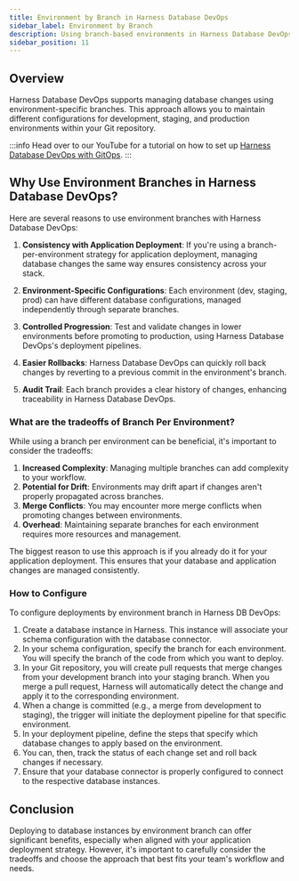 ```yaml
---
title: Environment by Branch in Harness Database DevOps
sidebar_label: Environment by Branch
description: Using branch-based environments in Harness Database DevOps
sidebar_position: 11
---
```


## Overview

Harness Database DevOps supports managing database changes using environment-specific branches. This approach allows you to maintain different configurations for development, staging, and production environments within your Git repository.

:::info
Head over to our YouTube for a tutorial on how to set up [Harness Database DevOps with GitOps](https://youtu.be/5JbTEx2ekWo?si=GFx9uRG0x9o3bIvt). 
:::

## Why Use Environment Branches in Harness Database DevOps?

Here are several reasons to use environment branches with Harness Database DevOps:

1. **Consistency with Application Deployment**: If you're using a branch-per-environment strategy for application deployment, managing database changes the same way ensures consistency across your stack.

2. **Environment-Specific Configurations**: Each environment (dev, staging, prod) can have different database configurations, managed independently through separate branches.

3. **Controlled Progression**: Test and validate changes in lower environments before promoting to production, using Harness Database DevOps's deployment pipelines.

4. **Easier Rollbacks**: Harness Database DevOps can quickly roll back changes by reverting to a previous commit in the environment's branch.

5. **Audit Trail**: Each branch provides a clear history of changes, enhancing traceability in Harness Database DevOps.

### What are the tradeoffs of Branch Per Environment?

While using a branch per environment can be beneficial, it's important to consider the tradeoffs:

 1. **Increased Complexity**: Managing multiple branches can add complexity to your workflow.
 2. **Potential for Drift**: Environments may drift apart if changes aren't properly propagated across branches.
 3. **Merge Conflicts**: You may encounter more merge conflicts when promoting changes between environments.
 4. **Overhead**: Maintaining separate branches for each environment requires more resources and management.

The biggest reason to use this approach is if you already do it for your application deployment. This ensures that your database and application changes are managed consistently.

### How to Configure

To configure deployments by environment branch in Harness DB DevOps:

 1. Create a database instance in Harness. This instance will associate your schema configuration with the database connector.
 2. In your schema configuration, specify the branch for each environment. You will specify the branch of the code from which you want to deploy. 
 3. In your Git repository, you will create pull requests that merge changes from your development branch into your staging branch. When you merge a pull request, Harness will automatically detect the change and apply it to the corresponding environment.
 4. When a change is committed (e.g., a merge from development to staging), the trigger will initiate the deployment pipeline for that specific environment.
 5. In your deployment pipeline, define the steps that specify which database changes to apply based on the environment. 
 6. You can, then, track the status of each change set and roll back changes if necessary.
 7. Ensure that your database connector is properly configured to connect to the respective database instances.

## Conclusion 

Deploying to database instances by environment branch can offer significant benefits, especially when aligned with your application deployment strategy. However, it's important to carefully consider the tradeoffs and choose the approach that best fits your team's workflow and needs. 